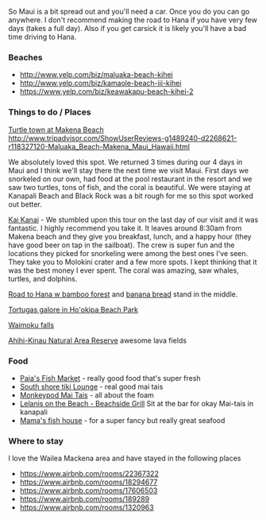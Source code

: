 So Maui is a bit spread out and you'll need a car. Once you do you can go anywhere. I don't recommend making the road to Hana if you
have very few days (takes a full day). Also if you get carsick it is likely you'll have a bad time driving to Hana.

### Beaches
* http://www.yelp.com/biz/maluaka-beach-kihei
* http://www.yelp.com/biz/kamaole-beach-iii-kihei
* https://www.yelp.com/biz/keawakapu-beach-kihei-2


### Things to do / Places

[Turtle town at Makena Beach](http://www.hawaiisnorkelingguide.com/turtle_town_maui.html)
http://www.tripadvisor.com/ShowUserReviews-g1489240-d2268621-r118327120-Maluaka_Beach-Makena_Maui_Hawaii.html

We absolutely loved this spot. We returned 3 times during our 4 days in Maui and I think we'll stay there the next time we visit Maui.
First days we snorkeled on our own, had food at the pool restaurant in the resort and we saw two turtles, tons of fish, and the coral is
beautiful. We were staying at Kanapali Beach and Black Rock was a bit rough for me so this spot worked out better.

[Kai Kanai](http://www.kaikanani.com/) - We stumbled upon this tour on the last day of our visit and it was fantastic. I highly recommend you take it. It leaves around 8:30am from Makena beach and they give you breakfast, lunch, and a happy hour (they have good beer on tap in the sailboat). The crew is
super fun and the locations they picked for snorkeling were among the best ones I've seen. They take you to Molokini crater and a few more
spots. I kept thinking that it was the best money I ever spent. The coral was amazing, saw whales, turtles, and dolphins.

[Road to Hana w bamboo forest](https://www.paradise-found-in-maui.com/bamboo-forest.html) and [banana bread](https://ocmomblog.com/halfway-hana-home-original-banana-bread/) stand in the middle.

[Tortugas galore in Ho'okipa Beach Park](https://www.tripadvisor.com/ShowUserReviews-g60636-d108461-r178874290-Ho_okipa_Beach_Park-Paia_Maui_Hawaii.html)

[Waimoku falls](http://www.unrealhawaii.com/2013/04/pipiwai-trail-to-waimoku-falls/)

[Ahihi-Kinau Natural Area Reserve](https://dlnr.hawaii.gov/ecosystems/nars/maui/ahihi-kinau-2/) awesome lava fields


### Food

* [Paia's Fish Market](https://www.yelp.com/biz/paia-fish-market-southside-kihei) - really good food that's super fresh
* [South shore tiki Lounge](http://southshoretiki.com/) - real good mai tais
* [Monkeypod Mai Tais](https://www.yelp.com/biz/monkeypod-kitchen-by-merriman-kihei) - all about the foam
* [Lelanis on the Beach - Beachside Grill](http://www.leilanis.com/menus/beachside-grill) Sit at the bar for okay Mai-tais in kanapali
* [Mama's fish house](https://www.mamasfishhouse.com/) - for a super fancy but really great seafood


### Where to stay

I love the Wailea Mackena area and have stayed in the following places
* https://www.airbnb.com/rooms/22367322
* https://www.airbnb.com/rooms/18294677
* https://www.airbnb.com/rooms/17606503
* https://www.airbnb.com/rooms/189289
* https://www.airbnb.com/rooms/1320963
